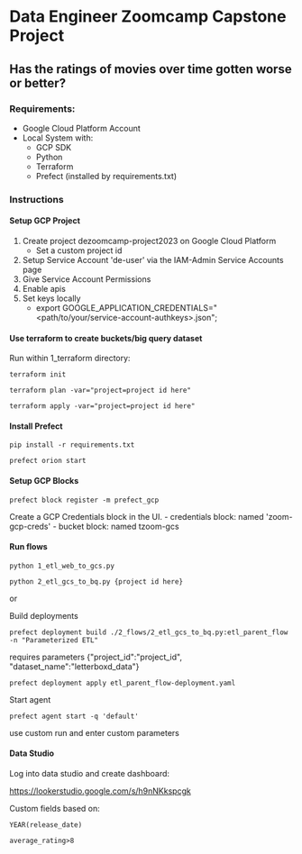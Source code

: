 # Data Engineer Zoomcamp Capstone Project

## Has the ratings of movies over time gotten worse or better?

### Requirements:
- Google Cloud Platform Account
- Local System with:
    - GCP SDK
    - Python
    - Terraform
    - Prefect (installed by requirements.txt)
    

### Instructions 
#### Setup GCP Project
1. Create project dezoomcamp-project2023 on Google Cloud Platform
    - Set a custom project id
2. Setup Service Account 'de-user' via the IAM-Admin Service Accounts page
3. Give Service Account Permissions
5. Enable apis
6. Set keys locally
    - export GOOGLE_APPLICATION_CREDENTIALS="<path/to/your/service-account-authkeys>.json"; 

#### Use terraform to create buckets/big query dataset
Run within 1_terraform directory:

`terraform init`

`terraform plan -var="project=project id here"`

`terraform apply -var="project=project id here"`


#### Install Prefect

`pip install -r requirements.txt`

`prefect orion start`

#### Setup GCP Blocks

`prefect block register -m prefect_gcp`

Create a GCP Credentials block in the UI.
    - credentials block: named 'zoom-gcp-creds'
    - bucket block: named tzoom-gcs

#### Run flows

`python 1_etl_web_to_gcs.py`

`python 2_etl_gcs_to_bq.py {project id here}`

or

Build deployments

`prefect deployment build ./2_flows/2_etl_gcs_to_bq.py:etl_parent_flow -n "Parameterized ETL"`

requires parameters {"project_id":"project_id", "dataset_name":"letterboxd_data"}

`prefect deployment apply etl_parent_flow-deployment.yaml`

Start agent 

`prefect agent start -q 'default'`

use custom run and enter custom parameters

#### Data Studio
Log into data studio and create dashboard:

https://lookerstudio.google.com/s/h9nNKkspcgk

Custom fields based on:

`YEAR(release_date)`

`average_rating>8`
